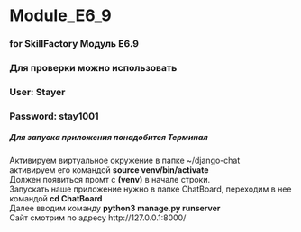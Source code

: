 # Module_E6_9
### for SkillFactory Модуль E6.9 ###
### Для проверки можно использовать ###
### User: Stayer
### Password: stay1001

##### Для запуска приложения понадобится Терминал #####
Активируем виртуальное окружение в папке ~/django-chat  
активируем его командой **source venv/bin/activate**  
Должен появиться промт с **(venv)** в начале строки.   
Запускать наше приложение нужно в папке ChatBoard, переходим в нее \
командой **cd ChatBoard**  
Далее вводим команду **python3 manage.py runserver**   
Сайт смотрим по адресу ht<span>tp://</span>127.0.0.1:8000/ 
